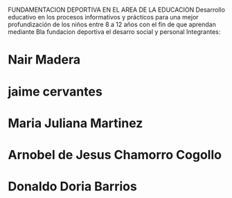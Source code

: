 #
FUNDAMENTACION DEPORTIVA EN EL AREA DE LA EDUCACION
Desarrollo educativo en los procesos informativos y prácticos para una mejor profundización de los niños entre 8 a 12 años con el fin de que aprendan mediante
Bla fundacion deportiva el desarro social y personal
Integrantes: 
# Nair Madera 
# jaime cervantes
# Maria Juliana Martinez
# Arnobel de Jesus Chamorro Cogollo
# Donaldo Doria Barrios

